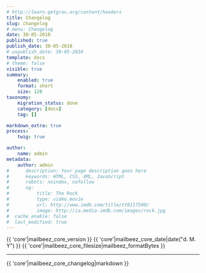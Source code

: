 ```yaml
---
# http://learn.getgrav.org/content/headers
title: Changelog
slug: changelog
# menu: Changelog
date: 30-05-2010
published: true
publish_date: 30-05-2010
# unpublish_date: 30-05-2010
template: docs
# theme: false
visible: true
summary:
    enabled: true
    format: short
    size: 128
taxonomy:
    migration_status: done
    category: [docs]
    tag: []

markdown_extra: true 
process:
    twig: true

author:
    name: admin
metadata:
    author: admin
#      description: Your page description goes here
#      keywords: HTML, CSS, XML, JavaScript
#      robots: noindex, nofollow
#      og:
#          title: The Rock
#          type: video.movie
#          url: http://www.imdb.com/title/tt0117500/
#          image: http://ia.media-imdb.com/images/rock.jpg
#  cache_enable: false
#  last_modified: true
---
```

{{ 'core'|mailbeez_core_version }}
{{ 'core'|mailbeez_core_date|date("d. M. Y") }}
{{ 'core'|mailbeez_core_filesize|mailbeez_formatBytes }}

<hr>
<div class="changelog" markdown="1" >    
{{ 'core'|mailbeez_core_changelog|markdown }}
</div>


